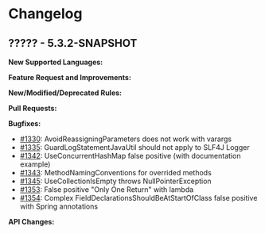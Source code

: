 # Changelog

## ????? - 5.3.2-SNAPSHOT

**New Supported Languages:**

**Feature Request and Improvements:**

**New/Modified/Deprecated Rules:**

**Pull Requests:**

**Bugfixes:**

*   [#1330](https://sourceforge.net/p/pmd/bugs/1330/): AvoidReassigningParameters does not work with varargs
*   [#1335](https://sourceforge.net/p/pmd/bugs/1335/): GuardLogStatementJavaUtil should not apply to SLF4J Logger
*   [#1342](https://sourceforge.net/p/pmd/bugs/1342/): UseConcurrentHashMap false positive (with documentation example)
*   [#1343](https://sourceforge.net/p/pmd/bugs/1343/): MethodNamingConventions for overrided methods
*   [#1345](https://sourceforge.net/p/pmd/bugs/1345/): UseCollectionIsEmpty throws NullPointerException
*   [#1353](https://sourceforge.net/p/pmd/bugs/1353/): False positive "Only One Return" with lambda
*   [#1354](https://sourceforge.net/p/pmd/bugs/1354/): Complex FieldDeclarationsShouldBeAtStartOfClass false positive with Spring annotations

**API Changes:**
